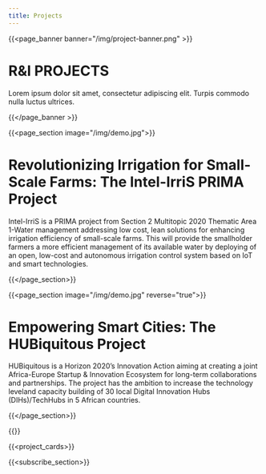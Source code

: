 ```yaml
---
title: Projects
---
```

{{<page_banner banner="/img/project-banner.png" >}}

# R&I PROJECTS

Lorem ipsum dolor sit amet, consectetur adipiscing elit. Turpis commodo nulla luctus ultrices.

{{</page_banner >}}



<!-- {{<title >}}Our R&I Projects{{</title>}} -->

<!-- Waziup is at the forefront of IoT innovation, delivering cutting-edge solutions that are helping organizations across a range of industries to harness the power of data and transform the way they do business. With a focus on open-source technologies and user-friendly design, the Waziup projects are making it easier than ever for businesses to take advantage of IoT and drive real, meaningful change. Whether you're looking to improve your operations, enhance your products and services, or simply stay ahead of the curve, the Waziup projects are the perfect tool for anyone looking to innovate with IoT. -->



{{<page_section image="/img/demo.jpg">}}

# Revolutionizing Irrigation for Small-Scale Farms: The Intel-IrriS PRIMA Project
Intel-IrriS is a PRIMA project from Section 2 Multitopic 2020 Thematic Area 1-Water management addressing low cost, lean solutions for enhancing irrigation efficiency of small-scale farms. This will provide the smallholder farmers a more efficient management of its available water by deploying of an open, low-cost and autonomous irrigation control system based on IoT and smart technologies. 

{{</page_section>}}

{{<page_section image="/img/demo.jpg" reverse="true">}}
# Empowering Smart Cities: The HUBiquitous Project
HUBiquitous is a Horizon 2020’s Innovation Action aiming at creating a joint Africa-Europe Startup & Innovation Ecosystem for long-term collaborations and partnerships. The project has the ambition to increase the technology leveland capacity building of 30 local Digital Innovation Hubs (DIHs)/TechHubs in 5 African countries.

{{</page_section>}}

{{<title>}} Our Projects {{</title>}}


{{<project_cards>}}

{{<subscribe_section>}}